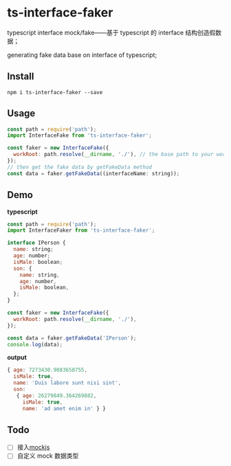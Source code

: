 # ts-interface-faker

typescript interface mock/fake——基于 typescript 的 interface 结构创造假数据；

generating fake data base on interface of typescript;

## Install

```
npm i ts-interface-faker --save
```

## Usage

```js
const path = require('path');
import InterfaceFake from 'ts-interface-faker';

const faker = new InterfaceFake({
  workRoot: path.resolve(__dirname, './'), // the base path to your workspace
});
// then get the fake data by getFakeData method
const data = faker.getFakeData((interfaceName: string));
```

## Demo

**typescript**

```js
const path = require('path');
import InterfaceFaker from 'ts-interface-faker';

interface IPerson {
  name: string;
  age: number;
  isMale: boolean;
  son: {
    name: string,
    age: number,
    isMale: boolean,
  };
}

const faker = new InterfaceFake({
  workRoot: path.resolve(__dirname, './'),
});

const data = faker.getFakeData('IPerson');
console.log(data);
```

**output**

```js
{ age: 7273430.9083658755,
  isMale: true,
  name: 'Duis labore sunt nisi sint',
  son:
   { age: 26279849.364269882,
     isMale: true,
     name: 'ad amet enim in' } }
```

## Todo

- [ ] 接入[mockjs](https://github.com/nuysoft/Mock.git)
- [ ] 自定义 mock 数据类型
